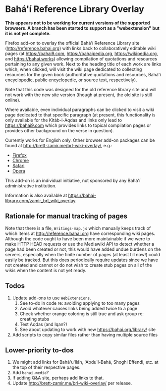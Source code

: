 # Bahá'í Reference Library Overlay

**This appears not to be working for current versions of the supported**
**browsers. A branch has been started to support as a "webextension"**
**but it is not yet complete.**

Firefox add-on to overlay the official Bahá'í Reference Library site
(<http://reference.bahai.org>) with links back to collaboratively editable
wiki pages (at <https://bahai9.com>, <https://bahaipedia.org>,
<https://wikipedia.org>, and <https://bahai.works>) allowing compilation of
quotations and resources pertaining to any given work. Next to the
heading title of each work are links which, when clicked, will visit
the wiki page dedicated to collecting resources for the given
book (authoritative quotations and resources, Bahá'í encyclopedic,
public encyclopedic, or source text, respectively).

Note that this code was designed for the old reference library site
and will not work with the new site version (though at present,
the old site is still online).

Where available, even individual paragraphs can be clicked to visit a wiki
page dedicated to that specific paragraph (at present, this functionality
is only available for the Kitáb-i-Aqdas and links only lead to
<https://bahai9.com> which provides links to topical compilation pages
or provides other background on the verse in question).

Currently works for English only. Other browser add-on packages can
be found at <http://brett-zamir.me/brl-wiki-overlay/>, e.g.:

- [Firefox](https://addons.mozilla.org/en-US/firefox/addon/bahai-reference-library-wik/)
- [Chrome](https://chrome.google.com/webstore/detail/bahai-reference-library-w/bkcdagjannmhhlapolphnjojbfgckgjc/related?hl=en)
- [Safari](http://brett-zamir.me/brl-wiki-overlay/brl-wiki-overlay.safariextz)
- [Opera](https://addons.opera.com/en/extensions/details/bahai-reference-library-wiki-overlay/?display=en)

This add-on is an individual initiative, not sponsored by any Bahá'í
administrative institution.

Information is also available at <https://bahai-library.com/zamir_brl_wiki_overlay>.

## Rationale for manual tracking of pages

Note that there is a file, `Writings-map.js` which manually keeps track of
which items at <http://reference.bahai.org> have corresponding wiki pages.
Although the code ought to have been more maintainable if we were to make
HTTP HEAD requests or use the Mediawiki API to detect whether a page had
been created or not, this would have added undue burdens on the servers,
especially when the finite number of pages (at least till now!) could
easily be tracked. But this does periodically require updates since
we have not created and cannot or do not wish to create stub pages
on all of the wikis when the content is not yet ready.

## Todos

1. Update add-ons to use `WebExtensions`.
    1. See to-do in code re: avoiding applying to too many pages
    1. Avoid whatever causes links being added twice to a page
    1. Check whether orange coloring is still true and ask group
        re: creating stubs
    1. Test Aqdas (and Iqan?)
    1. See about updating to work with new https://bahai.org/library/ site
1. Add scripts to copy similar files rather than having multiple source files

## Lower-priority to-dos

1. We might add links for Bahá'u'lláh, 'Abdu'l-Bahá, Shoghi Effendi,
    etc. at the top of their respective pages.
1. Add `bahai.media`?
1. If adding Q&A site, perhaps add links to that.
1. Update <http://brett-zamir.me/brl-wiki-overlay/> per release.
